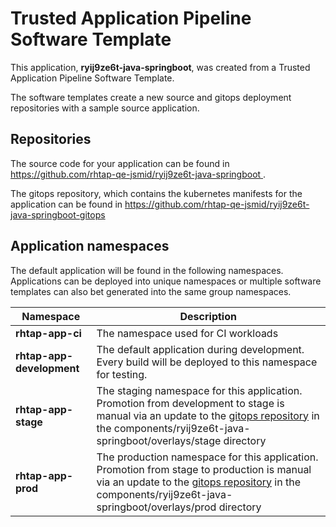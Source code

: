 # Trusted Application Pipeline Software Template

This application, **ryij9ze6t-java-springboot**, was created from a Trusted Application Pipeline Software Template.

The software templates create a new source and gitops deployment repositories with a sample source application. 

## Repositories

The source code for your application can be found in [https://github.com/rhtap-qe-jsmid/ryij9ze6t-java-springboot ](https://github.com/rhtap-qe-jsmid/ryij9ze6t-java-springboot ).
 
The gitops repository, which contains the kubernetes manifests for the application can be found in 
[https://github.com/rhtap-qe-jsmid/ryij9ze6t-java-springboot-gitops ](https://github.com/rhtap-qe-jsmid/ryij9ze6t-java-springboot-gitops ) 

## Application namespaces 

The default application will be found in the following namespaces. Applications can be deployed into unique namespaces or multiple software templates can also bet generated into the same group namespaces.  

|  Namespace   |  Description   |  
| -------- | -------- |
| **rhtap-app-ci** | The namespace used for CI workloads |
| **rhtap-app-development** | The default application during development. Every build will be deployed to this namespace for testing. |
| **rhtap-app-stage** | The staging namespace for this application. Promotion from development to stage is manual via an update to the [gitops repository](https://github.com/rhtap-qe-jsmid/ryij9ze6t-java-springboot-gitops ) in the components/ryij9ze6t-java-springboot/overlays/stage directory |
| **rhtap-app-prod** | The production namespace for this application. Promotion from stage to production is manual via an update to the [gitops repository](https://github.com/rhtap-qe-jsmid/ryij9ze6t-java-springboot-gitops ) in the components/ryij9ze6t-java-springboot/overlays/prod directory |
